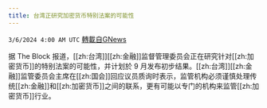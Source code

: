 ```yaml
---
title: 台湾正研究加密货币特别法案的可能性
---
```

`3/6/2024 4:00 AM UTC` [轉載自GNews](https://gnews.org/articles/2369234)

据 The Block 报道，[[zh:台湾]][[zh:金融]]监督管理委员会正在研究针对[[zh:加密货币]]的特别法案的可能性，并计划於 9 月发布初步结果。[[zh:台湾]][[zh:金融]]监管委员会主席在[[zh:国会]]回应议员质询时表示，监管机构必须谨慎处理传统[[zh:金融]]和[[zh:加密货币]]之间的联系，更有可能以专门的机构来监管[[zh:加密货币]]行业。
